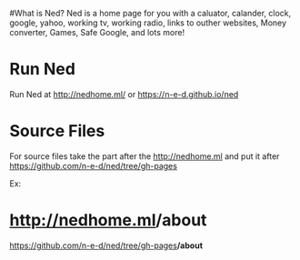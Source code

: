 #What is Ned?
Ned is a home page for you with a caluator, calander, clock, google, yahoo, working tv, working radio, links to outher websites, Money converter, Games, Safe Google, and lots more!

# Run Ned
Run Ned at http://nedhome.ml/ or https://n-e-d.github.io/ned
# Source Files
<!--<table style="width:20%">
  <tr>
    <td><center>Name</center></td>
    <td><center>Source File</center></td>		
  </tr>
  <tr>
    <td>Main      </p>Calculator            </p>Calender            </p>Clock            </p>Google & Yahoo    </p>Money Converter           </p>TV       </p>Radio       </p>Ned Games</td>		
    <td>index.html</p>/tools/calculator.html</p>/tools/calendar.html</p>/tools/clock.html</p>/tools/google.html</p>/tools/moneyconverter.html</p>/tools/tv</p>/tools/radio</p><a href="https://github.com/n-e-d/ned-games/">games - index.html</td>	
  </tr>
</table>-->

For source files take the part after the http://nedhome.ml and put it after https://github.com/n-e-d/ned/tree/gh-pages

Ex:

http://nedhome.ml<b>/about</b>
=
https://github.com/n-e-d/ned/tree/gh-pages<b>/about</b>
